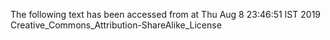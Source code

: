 The following text has been accessed from at Thu Aug 8 23:46:51 IST 2019
Creative_Commons_Attribution-ShareAlike_License
